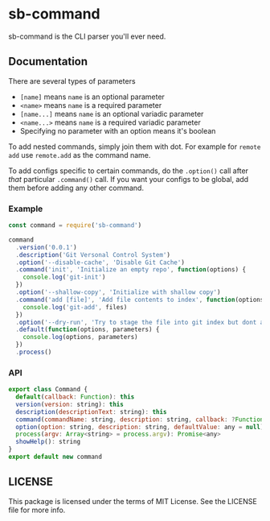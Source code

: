 sb-command
=========

sb-command is the CLI parser you'll ever need.

## Documentation

There are several types of parameters

 - `[name]` means `name` is an optional parameter
 - `<name>` means `name` is a required parameter
 - `[name...]` means `name` is an optional variadic parameter
 - `<name...>` means `name` is a required variadic parameter
 - Specifying no parameter with an option means it's boolean

To add nested commands, simply join them with dot. For example for `remote add` use `remote.add` as the command name.

To add configs specific to certain commands, do the `.option()` call after *that* particular `.command()` call. If you want your configs to be global, add them before adding any other command.

### Example

```js
const command = require('sb-command')

command
  .version('0.0.1')
  .description('Git Versonal Control System')
  .option('--disable-cache', 'Disable Git Cache')
  .command('init', 'Initialize an empty repo', function(options) {
    console.log('git-init')
  })
  .option('--shallow-copy', 'Initialize with shallow copy')
  .command('add [file]', 'Add file contents to index', function(options, file) {
    console.log('git-add', files)
  })
  .option('--dry-run', 'Try to stage the file into git index but dont actually do it')
  .default(function(options, parameters) {
    console.log(options, parameters)
  })
  .process()

```

### API

```js
export class Command {
  default(callback: Function): this
  version(version: string): this
  description(descriptionText: string): this
  command(commandName: string, description: string, callback: ?Function): this
  option(option: string, description: string, defaultValue: any = null): this
  process(argv: Array<string> = process.argv): Promise<any>
  showHelp(): string
}
export default new command
```

## LICENSE

This package is licensed under the terms of MIT License. See the LICENSE file for more info.
